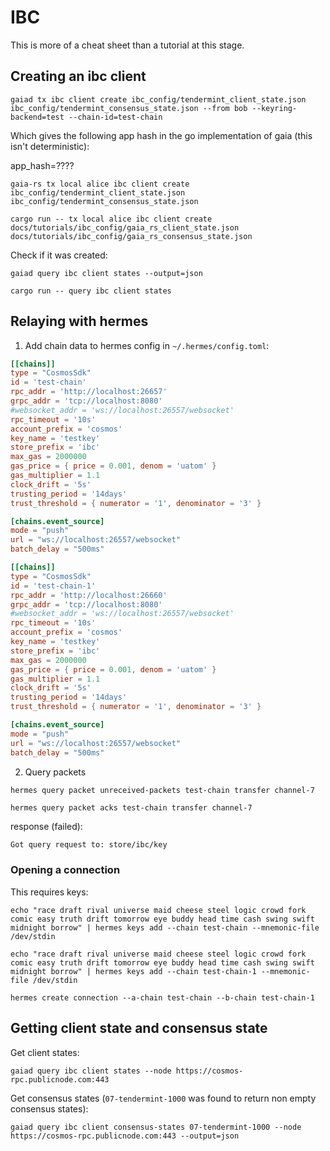 # IBC

This is more of a cheat sheet than a tutorial at this stage.

## Creating an ibc client

```shell
gaiad tx ibc client create ibc_config/tendermint_client_state.json ibc_config/tendermint_consensus_state.json --from bob --keyring-backend=test --chain-id=test-chain
```

Which gives the following app hash in the go implementation of gaia (this isn't deterministic):

app_hash=????

```shell
gaia-rs tx local alice ibc client create ibc_config/tendermint_client_state.json ibc_config/tendermint_consensus_state.json
```

```shell
cargo run -- tx local alice ibc client create docs/tutorials/ibc_config/gaia_rs_client_state.json docs/tutorials/ibc_config/gaia_rs_consensus_state.json
```

Check if it was created:

```shell
gaiad query ibc client states --output=json
```

```shell
cargo run -- query ibc client states
```

## Relaying with hermes

1. Add chain data to hermes config in `~/.hermes/config.toml`:

```toml
[[chains]]
type = "CosmosSdk"
id = 'test-chain'
rpc_addr = 'http://localhost:26657'
grpc_addr = 'tcp://localhost:8080'
#websocket_addr = 'ws://localhost:26557/websocket'
rpc_timeout = '10s'
account_prefix = 'cosmos'
key_name = 'testkey'
store_prefix = 'ibc'
max_gas = 2000000
gas_price = { price = 0.001, denom = 'uatom' }
gas_multiplier = 1.1
clock_drift = '5s'
trusting_period = '14days'
trust_threshold = { numerator = '1', denominator = '3' }

[chains.event_source]
mode = "push"
url = "ws://localhost:26557/websocket"
batch_delay = "500ms"

[[chains]]
type = "CosmosSdk"
id = 'test-chain-1'
rpc_addr = 'http://localhost:26660'
grpc_addr = 'tcp://localhost:8080'
#websocket_addr = 'ws://localhost:26557/websocket'
rpc_timeout = '10s'
account_prefix = 'cosmos'
key_name = 'testkey'
store_prefix = 'ibc'
max_gas = 2000000
gas_price = { price = 0.001, denom = 'uatom' }
gas_multiplier = 1.1
clock_drift = '5s'
trusting_period = '14days'
trust_threshold = { numerator = '1', denominator = '3' }

[chains.event_source]
mode = "push"
url = "ws://localhost:26557/websocket"
batch_delay = "500ms"
```

2. Query packets

```shell
hermes query packet unreceived-packets test-chain transfer channel-7
```

```shell
hermes query packet acks test-chain transfer channel-7
```

response (failed):

```txt
Got query request to: store/ibc/key
```

### Opening a connection

This requires keys:

```shell
echo "race draft rival universe maid cheese steel logic crowd fork comic easy truth drift tomorrow eye buddy head time cash swing swift midnight borrow" | hermes keys add --chain test-chain --mnemonic-file /dev/stdin
```

```shell
echo "race draft rival universe maid cheese steel logic crowd fork comic easy truth drift tomorrow eye buddy head time cash swing swift midnight borrow" | hermes keys add --chain test-chain-1 --mnemonic-file /dev/stdin
```

```shell
hermes create connection --a-chain test-chain --b-chain test-chain-1
```

## Getting client state and consensus state

Get client states:

```shell
gaiad query ibc client states --node https://cosmos-rpc.publicnode.com:443
```

Get consensus states (`07-tendermint-1000` was found to return non empty consensus states):

```shell
gaiad query ibc client consensus-states 07-tendermint-1000 --node https://cosmos-rpc.publicnode.com:443 --output=json
```
